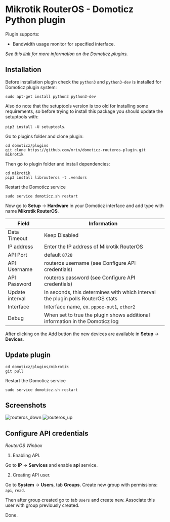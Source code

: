 # Mikrotik RouterOS - Domoticz Python plugin

Plugin supports:
* Bandwidth usage monitor for specified interface.

*See this [link](https://www.domoticz.com/wiki/Using_Python_plugins) for more information on the Domoticz plugins.*

## Installation

Before installation plugin check the `python3` and `python3-dev` is installed for Domoticz plugin system:

```sudo apt-get install python3 python3-dev```

Also do note that the setuptools version is too old for installing some requirements, so before trying to install this package you should update the setuptools with:

```pip3 install -U setuptools```.

Go to plugins folder and clone plugin:
```
cd domoticz/plugins
git clone https://github.com/mrin/domoticz-routeros-plugin.git mikrotik
```
Then go to plugin folder and install dependencies:

```
cd mikrotik
pip3 install librouteros -t .vendors
```

Restart the Domoticz service
```
sudo service domoticz.sh restart
```
Now go to **Setup** -> **Hardware** in your Domoticz interface and add type with name **Mikrotik RouterOS**.

| Field | Information|
| ----- | ---------- |
| Data Timeout | Keep Disabled |
| IP address | Enter the IP address of Mikrotik RouterOS |
| API Port | default ```8728``` |
| API Username | routeros username (see Configure API credentials) |
| API Password | routeros password (see Configure API credentials) |
| Update interval | In seconds, this determines with which interval the plugin polls RouterOS stats |
| Interface | Interface name, ex. ```pppoe-out1```, ```ether2``` |
| Debug | When set to true the plugin shows additional information in the Domoticz log |

After clicking on the Add button the new devices are available in **Setup** -> **Devices**.

## Update plugin

```
cd domoticz/plugins/mikrotik
git pull
```

Restart the Domoticz service
```
sudo service domoticz.sh restart
```

## Screenshots

![routeros_down](https://user-images.githubusercontent.com/93999/29780502-b4b75974-8c1e-11e7-9de1-bfd53f4347a9.png)
![routeros_up](https://user-images.githubusercontent.com/93999/29780501-b4b6bb54-8c1e-11e7-8999-de769cc67013.png)

## Configure API credentials

*RouterOS Winbox*

1. Enabling API.

Go to **IP** -> **Services** and enable **api** service.

2. Creating API user. 

Go to **System** -> **Users**, tab **Groups**. Create new group with permissions: ```api```, ```read```.

Then after group created go to tab ```Users``` and create new. Associate this user with group previously created.

Done.
